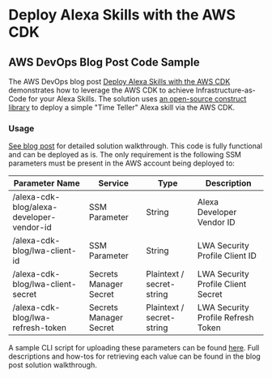
# Deploy Alexa Skills with the AWS CDK

## AWS DevOps Blog Post Code Sample

The AWS DevOps blog post [Deploy Alexa Skills with the AWS CDK]() demonstrates how to leverage the AWS CDK to achieve Infrastructure-as-Code for your Alexa Skills. The solution uses [an open-source construct library](https://www.npmjs.com/package/cdk-alexa-skill) to deploy a simple "Time Teller" Alexa skill via the AWS CDK.

### Usage

[See blog post]() for detailed solution walkthrough. This code is fully functional and can be deployed as is. The only requirement is the following SSM parameters must be present in the AWS account being deployed to:

| Parameter Name                            | Service                | Type                      | Description                        |
| ----------------------------------------- | ---------------------- | ------------------------- | ---------------------------------- |
| /alexa-cdk-blog/alexa-developer-vendor-id | SSM Parameter          | String                    | Alexa Developer Vendor ID          |
| /alexa-cdk-blog/lwa-client-id             | SSM Parameter          | String                    | LWA Security Profile Client ID     |
| /alexa-cdk-blog/lwa-client-secret         | Secrets Manager Secret | Plaintext / secret-string | LWA Security Profile Client Secret |
| /alexa-cdk-blog/lwa-refresh-token         | Secrets Manager Secret | Plaintext / secret-string | LWA Security Profile Refresh Token | 

A sample CLI script for uploading these parameters can be found [here](scripts/upload-credentials.sh). Full descriptions and how-tos for retrieving each value can be found in the blog post solution walkthrough.

